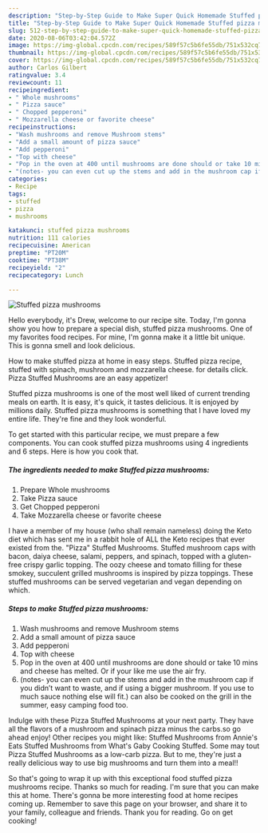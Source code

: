 ```yaml
---
description: "Step-by-Step Guide to Make Super Quick Homemade Stuffed pizza mushrooms"
title: "Step-by-Step Guide to Make Super Quick Homemade Stuffed pizza mushrooms"
slug: 512-step-by-step-guide-to-make-super-quick-homemade-stuffed-pizza-mushrooms
date: 2020-08-06T03:42:04.572Z
image: https://img-global.cpcdn.com/recipes/589f57c5b6fe55db/751x532cq70/stuffed-pizza-mushrooms-recipe-main-photo.jpg
thumbnail: https://img-global.cpcdn.com/recipes/589f57c5b6fe55db/751x532cq70/stuffed-pizza-mushrooms-recipe-main-photo.jpg
cover: https://img-global.cpcdn.com/recipes/589f57c5b6fe55db/751x532cq70/stuffed-pizza-mushrooms-recipe-main-photo.jpg
author: Carlos Gilbert
ratingvalue: 3.4
reviewcount: 11
recipeingredient:
- " Whole mushrooms"
- " Pizza sauce"
- " Chopped pepperoni"
- " Mozzarella cheese or favorite cheese"
recipeinstructions:
- "Wash mushrooms and remove Mushroom stems"
- "Add a small amount of pizza sauce"
- "Add pepperoni"
- "Top with cheese"
- "Pop in the oven at 400 until mushrooms are done should or take 10 mins and cheese has melted. Or if your like me use the air fry."
- "(notes- you can even cut up the stems and add in the mushroom cap if you didn’t want to waste, and if using a bigger mushroom. If you use to much sauce nothing else will fit.) can also be cooked on the grill in the summer, easy camping food too."
categories:
- Recipe
tags:
- stuffed
- pizza
- mushrooms

katakunci: stuffed pizza mushrooms 
nutrition: 111 calories
recipecuisine: American
preptime: "PT20M"
cooktime: "PT38M"
recipeyield: "2"
recipecategory: Lunch

---
```



![Stuffed pizza mushrooms](https://img-global.cpcdn.com/recipes/589f57c5b6fe55db/751x532cq70/stuffed-pizza-mushrooms-recipe-main-photo.jpg)

Hello everybody, it's Drew, welcome to our recipe site. Today, I'm gonna show you how to prepare a special dish, stuffed pizza mushrooms. One of my favorites food recipes. For mine, I'm gonna make it a little bit unique. This is gonna smell and look delicious.

How to make stuffed pizza at home in easy steps. Stuffed pizza recipe, stuffed with spinach, mushroom and mozzarella cheese. for details click. Pizza Stuffed Mushrooms are an easy appetizer!

Stuffed pizza mushrooms is one of the most well liked of current trending meals on earth. It is easy, it's quick, it tastes delicious. It is enjoyed by millions daily. Stuffed pizza mushrooms is something that I have loved my entire life. They're fine and they look wonderful.


To get started with this particular recipe, we must prepare a few components. You can cook stuffed pizza mushrooms using 4 ingredients and 6 steps. Here is how you cook that.

<!--inarticleads1-->

##### The ingredients needed to make Stuffed pizza mushrooms:

1. Prepare  Whole mushrooms
1. Take  Pizza sauce
1. Get  Chopped pepperoni
1. Take  Mozzarella cheese or favorite cheese


I have a member of my house (who shall remain nameless) doing the Keto diet which has sent me in a rabbit hole of ALL the Keto recipes that ever existed from the. &#34;Pizza&#34; Stuffed Mushrooms. Stuffed mushroom caps with bacon, daiya cheese, salami, peppers, and spinach, topped with a gluten-free crispy garlic topping. The oozy cheese and tomato filling for these smokey, succulent grilled mushrooms is inspired by pizza toppings. These stuffed mushrooms can be served vegetarian and vegan depending on which. 

<!--inarticleads2-->

##### Steps to make Stuffed pizza mushrooms:

1. Wash mushrooms and remove Mushroom stems
1. Add a small amount of pizza sauce
1. Add pepperoni
1. Top with cheese
1. Pop in the oven at 400 until mushrooms are done should or take 10 mins and cheese has melted. Or if your like me use the air fry.
1. (notes- you can even cut up the stems and add in the mushroom cap if you didn’t want to waste, and if using a bigger mushroom. If you use to much sauce nothing else will fit.) can also be cooked on the grill in the summer, easy camping food too.


Indulge with these Pizza Stuffed Mushrooms at your next party. They have all the flavors of a mushroom and spinach pizza minus the carbs.so go ahead enjoy! Other recipes you might like: Stuffed Mushrooms from Annie&#39;s Eats Stuffed Mushrooms from What&#39;s Gaby Cooking Stuffed. Some may tout Pizza Stuffed Mushrooms as a low-carb pizza. But to me, they&#39;re just a really delicious way to use big mushrooms and turn them into a meal!! 

So that's going to wrap it up with this exceptional food stuffed pizza mushrooms recipe. Thanks so much for reading. I'm sure that you can make this at home. There's gonna be more interesting food at home recipes coming up. Remember to save this page on your browser, and share it to your family, colleague and friends. Thank you for reading. Go on get cooking!
